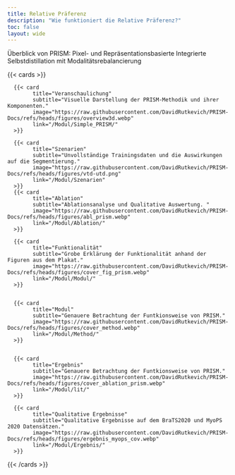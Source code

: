 ```yaml
---
title: Relative Präferenz
description: "Wie funktioniert die Relative Präferenz?"
toc: false
layout: wide
---
```


<div class="hx-mt-4"></div>

<p class="hx-mb-12 hx-text-center hx-text-lg hx-text-gray-500 dark:hx-text-gray-400">
Überblick von PRISM: Pixel- und Repräsentationsbasierte Integrierte Selbstdistillation mit Modalitätsrebalancierung
</p>

{{< cards >}}

      {{< card
            title="Veranschaulichung"
            subtitle="Visuelle Darstellung der PRISM-Methodik und ihrer Komponenten."
            image="https://raw.githubusercontent.com/DavidRutkevich/PRISM-Docs/refs/heads/figures/overview3d.webp"
            link="/Modul/Simple_PRISM/"
      >}}

      {{< card
            title="Szenarien"
            subtitle="Unvollständige Trainingsdaten und die Auswirkungen auf die Segmentierung."
            image="https://raw.githubusercontent.com/DavidRutkevich/PRISM-Docs/refs/heads/figures/vtd-utd.png"
            link="/Modul/Szenarien"
      >}}
      {{< card
            title="Ablation"
            subtitle="Ablationsanalyse und Qualitative Auswertung. "
            image="https://raw.githubusercontent.com/DavidRutkevich/PRISM-Docs/refs/heads/figures/abl_prism.webp"
            link="/Modul/Ablation/"
      >}}

      {{< card
            title="Funktionalität"
            subtitle="Grobe Erklärung der Funktionalität anhand der Figuren aus dem Plakat."
            image="https://raw.githubusercontent.com/DavidRutkevich/PRISM-Docs/refs/heads/figures/cover_fig_prism.webp"
            link="/Modul/Modul/"
      >}}


      {{< card
            title="Modul"
            subtitle="Genauere Betrachtung der Funtkionsweise von PRISM."
            image="https://raw.githubusercontent.com/DavidRutkevich/PRISM-Docs/refs/heads/figures/cover_method.webp"
            link="/Modul/Method/"
      >}}


      {{< card
            title="Ergebnis"
            subtitle="Genauere Betrachtung der Funtkionsweise von PRISM."
            image="https://raw.githubusercontent.com/DavidRutkevich/PRISM-Docs/refs/heads/figures/cover_ablation_prism.webp"
            link="/Modul/lit/"
      >}}

      {{< card
            title="Qualitative Ergebnisse"
            subtitle="Qualitative Ergebnisse auf dem BraTS2020 und MyoPS 2020 Datensätzen."
            image="https://raw.githubusercontent.com/DavidRutkevich/PRISM-Docs/refs/heads/figures/ergebnis_myops_cov.webp"
            link="/Modul/Ergebnis/"
      >}}

{{< /cards >}}
